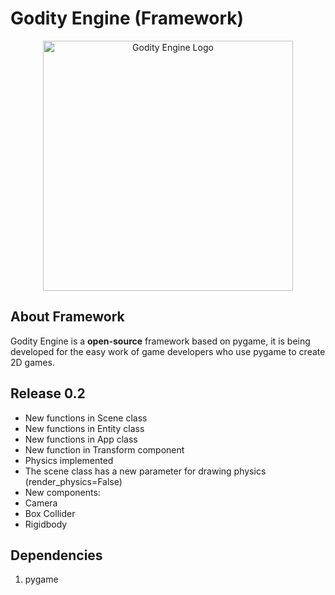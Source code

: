 # Godity Engine (Framework)

<p align="center">
  <a href="pass">
    <img src="pass" width="400" alt="Godity Engine Logo">
  </a>
</p>

## About Framework

Godity Engine is a **open-source** framework based on pygame, it is being developed for the easy work of game developers who use pygame to create 2D games.

## Release 0.2

 - New functions in Scene class
 - New functions in Entity class
 - New functions in App class
 - New function in Transform component
 - Physics implemented
 - The scene class has a new parameter for drawing physics (render_physics=False)
 - New components:
 - Camera
 - Box Collider
 - Rigidbody

## Dependencies

1. pygame
